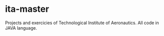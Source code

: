 # ita-master
Projects and exercicies of Technological Institute of Aeronautics. All code in JAVA language. 
